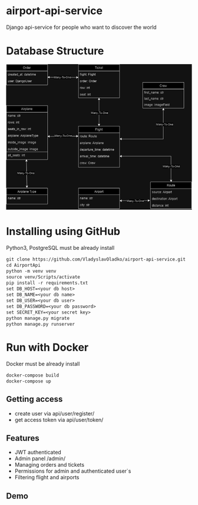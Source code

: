 # airport-api-service

Django api-service for people who want to discover  the world

# Database Structure

![Models](airport-api-diagram.drawio.png)

# Installing using GitHub

Python3, PostgreSQL must be already install


```shell
git clone https://github.com/VladyslavOladko/airport-api-service.git
cd AirportApi
python -m venv venv
source venv/Scripts/activate
pip install -r requirements.txt
set DB_HOST=<your db host>
set DB_NAME=<your db name>
set DB_USER=<your db user>
set DB_PASSWORD=<your db password>
set SECRET_KEY=<your secret key>
python manage.py migrate
python manage.py runserver
```

# Run with Docker

Docker must be already install
```shell
docker-compose build
docker-compose up
```

## Getting access

* create user via api/user/register/
* get access token via api/user/token/

## Features

* JWT authenticated
* Admin panel /admin/
* Managing orders and tickets
* Permissions for admin and authenticated user`s
* Filtering flight and airports

## Demo


